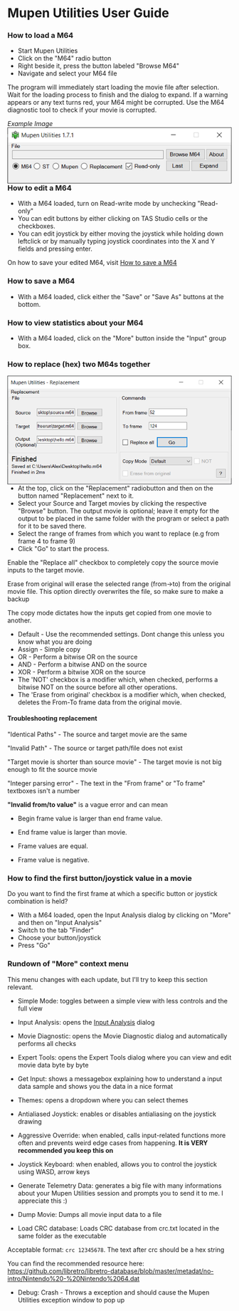 # Mupen Utilities User Guide
 
### How to load a M64
- Start Mupen Utilities
- Click on the "M64" radio button
- Right beside it, press the button labeled "Browse M64"
- Navigate and select your M64 file

The program will immediately start loading the movie file after selection. Wait for the loading process to finish and the dialog to expand.
If a warning appears or any text turns red, your M64 might be corrupted. Use the M64 diagnostic tool to check if your movie is corrupted. 

_Example Image_
<img src="https://github.com/Aurumaker72/MupenUtilities/blob/main/mupenutilities-1.PNG" align="right" />

### How to edit a M64
- With a M64 loaded, turn on Read-write mode by unchecking "Read-only"
- You can edit buttons by either clicking on TAS Studio cells or the checkboxes.
- You can edit joystick by either moving the joystick while holding down leftclick or by manually typing joystick coordinates into the X and Y fields and pressing enter.

On how to save your edited M64, visit [How to save a M64](###how-to-save-a-m64)  

### How to save a M64
- With a M64 loaded, click either the "Save" or "Save As" buttons at the bottom.

### How to view statistics about your M64
- With a M64 loaded, click on the "More" button inside the "Input" group box.

### How to replace (hex) two M64s together

<img src="https://github.com/Aurumaker72/MupenUtilities/blob/main/mupenutilities-2.PNG" align="left" />

- At the top, click on the "Replacement" radiobutton and then on the button named "Replacement" next to it.
- Select your Source and Target movies by clicking the respective "Browse" button. The output movie is optional; leave it empty for the output to be placed in the same folder with the program or select a path for it to be saved there.
- Select the range of frames from which you want to replace (e.g from frame 4 to frame 9)
- Click "Go" to start the process.

Enable the "Replace all" checkbox to completely copy the source movie inputs to the target movie. 

Erase from original will erase the selected range (from->to) from the original movie file. This option directly overwrites the file, so make sure to make a backup

The copy mode dictates how the inputs get copied from one movie to another.
- Default - Use the recommended settings. Dont change this unless you know what you are doing
- Assign - Simple copy
- OR - Perform a bitwise OR on the source
- AND - Perform a bitwise AND on the source
- XOR - Perform a bitwise XOR on the source
- The 'NOT' checkbox is a modifier which, when checked, performs a bitwise NOT on the source before all other operations.
- The 'Erase from original' checkbox is a modifier which, when checked, deletes the From-To frame data from the original movie.

#### Troubleshooting replacement
"Identical Paths" - The source and target movie are the same

"Invalid Path" - The source or target path/file does not exist

"Target movie is shorter than source movie" - The target movie is not big enough to fit the source movie

"Integer parsing error" - The text in the "From frame" or "To frame" textboxes isn't a number

**"Invalid from/to value"** is a vague error and can mean

- Begin frame value is larger than end frame value.

- End frame value is larger than movie.

- Frame values are equal.

- Frame value is negative.


### How to find the first button/joystick value in a movie
Do you want to find the first frame at which a specific button or joystick combination is held?
- With a M64 loaded, open the Input Analysis dialog by clicking on "More" and then on "Input Analysis"
- Switch to the tab "Finder"
- Choose your button/joystick
- Press "Go"

### Rundown of "More" context menu
This menu changes with each update, but I'll try to keep this section relevant.
- Simple Mode: toggles between a simple view with less controls and the full view

- Input Analysis: opens the [Input Analysis](###how-to-find-the-first-button/joystick-value-in-a-movie) dialog

- Movie Diagnostic: opens the Movie Diagnostic dialog and automatically performs all checks

- Expert Tools: opens the Expert Tools dialog where you can view and edit movie data byte by byte

- Get Input: shows a messagebox explaining how to understand a input data sample and shows you the data in a nice format

- Themes: opens a dropdown where you can select themes

- Antialiased Joystick: enables or disables antialiasing on the joystick drawing

- Aggressive Override: when enabled, calls input-related functions more often and prevents weird edge cases from happening. **It is VERY recommended you keep this on**

- Joystick Keyboard: when enabled, allows you to control the joystick using WASD, arrow keys

- Generate Telemetry Data: generates a big file with many informations about your Mupen Utilities session and prompts you to send it to me. I appreciate this :)

- Dump Movie: Dumps all movie input data to a file

- Load CRC database: Loads CRC database from crc.txt located in the same folder as the executable

 Acceptable format: `crc 12345678`. The text after crc should be a hex string
 
 You can find the recommended resource here: https://github.com/libretro/libretro-database/blob/master/metadat/no-intro/Nintendo%20-%20Nintendo%2064.dat
 
- Debug: Crash - Throws a exception and should cause the Mupen Utilities exception window to pop up
